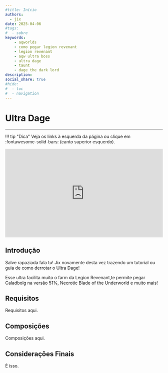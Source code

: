 ```yaml
---
#title: Início
authors:
  - jix
date: 2025-04-06
#tags:
#  - sobre
keywords:
    - aqworlds
    - como pegar legion revenant
    - legion revenant
    - aqw ultra boss
    - ultra dage
    - taunt
    - dage the dark lord
description: 
social_share: true
#hide:
#  - toc
#  - navigation
---
```

# Ultra Dage
---
!!! tip "Dica"
    Veja os links à esquerda da página ou clique em :fontawesome-solid-bars: (canto superior esquerdo).

<div style="position: relative; width: 100%; padding-bottom: 56.25%; height: 0; overflow: hidden;">
  <iframe 
    src="https://www.youtube.com/embed/qvZOXK7bhAk?si=klgWpZnzPD0QTF-p" 
    title="YouTube video player" 
    frameborder="0" 
    allow="accelerometer; autoplay; clipboard-write; encrypted-media; gyroscope; picture-in-picture; web-share" 
    referrerpolicy="strict-origin-when-cross-origin" 
    allowfullscreen 
    style="position: absolute; top: 0; left: 0; width: 100%; height: 100%;"
  ></iframe>
</div>

## Introdução
Salve rapaziada fala tu! Jix novamente desta vez trazendo um tutorial ou guia de como derrotar o Ultra Dage!

Esse ultra facilita muito o farm da Legion Revenant,te permite pegar Caladbolg na versão 51%, Necrotic Blade of the Underworld e muito mais!

## Requisitos
Requisitos aqui.

## Composições
Composições aqui.

## Considerações Finais
É isso.